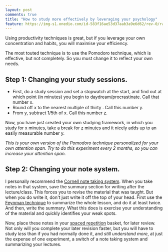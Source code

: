 ```yaml
---
layout: post
comments: true
title: "How to study more effectively by leveraging your psychology"
feature: https://img-s1.onedio.com/id-583f16ae53d37aab3a9e6d62/rev-0/raw/s-43cf296fca5578c81ee29aec5f288e8bd23277ce.jpg 
---
```


Using productivity techniques is great, but if you leverage your own concentration and habits, you will maximise your efficiency.

The most touted technique is to use the Pomodoro technique, which is effective, but not completely. So you must change it to reflect your own needs.

## Step 1: Changing your study sessions.

- First, do a study session and set a stopwatch at the start, and find out at which point (in minutes) you begin to daydream/procrastinate. Call that number x.
- Round off x to the nearest multiple of thirty . Call this number y.
- From y, subtract 1/5th of x. Call this number z.

Now, you have just created your own studying framework, in which you study for x minutes, take a break for z minutes and it nicely adds up to an easily measurable number y.

*This is your own version of the Pomodoro technique personalized for your own attention span. Try to do this experiment every 2 months, so you can increase your attention span.*

## Step 2: Changing your note system.

I personally recommend the [Cornell note taking system](). 
When you take notes in that system, save the summary section for writing after the lecture/class. This forces you to revise the material that was taught. 
But when you do write it, don't just write it off the top of your head. First use the [Feynman technique]() to summarize the whole lesson, and do it at least twice. And then, write the summary. What this does is exercise your understanding of the material and quickly identifies your weak spots.

Now, place these notes in your [spaced repetition]() basket, for later review. Not only will you complete your later revision faster, but you will have to study *less* than if you had normally done it, and *still understand more*, at just the expense of one experiment, a switch of a note taking system and summarizing your lectures.


